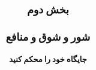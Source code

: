 # <h1 style="text-align:center">بخش دوم</h1>
# <h1 style="text-align:center">شور و شوق و منافع</h1>
## <h2 style="text-align:center">جایگاه خود را محکم کنید</h2>
